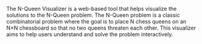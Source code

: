 The N-Queen Visualizer is a web-based tool that helps visualize the solutions to the N-Queen problem. 
The N-Queen problem is a classic combinatorial problem where the goal is to place N chess queens on an N×N chessboard so that no two queens threaten each other.
This visualizer aims to help users understand and solve the problem interactively.
